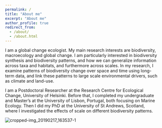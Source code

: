 ```yaml
---
permalink: /
title: "About me"
excerpt: "About me"
author_profile: true
redirect_from: 
  - /about/
  - /about.html
---
```



I am a global change ecologist. My main research interests are biodiversity, macroecology and global change. I am particularly interested in biodiversity synthesis and biodiversity patterns, and how we can generalize information across taxa and habitats, and furthermore across scales. In my research, I examine patterns of biodiversity change over space and time using long-term data, and link these patterns to large scale environmental drivers, such as climate and land-use.

I am a Postdoctoral Researcher at the Research Centre for Ecological Change, University of Helsinki. Before that, I completed my undergraduate and Master’s at the University of Lisbon, Portugal, both focusing on Marine Ecology. Then I did my PhD at the University of St Andrews, Scotland, where I investigated the effects of scale on different biodiversity patterns.


![cropped-img_20190217_163537-1](https://user-images.githubusercontent.com/12911566/196736140-1319f517-d695-43f3-8b16-931041107e2c.jpg)
